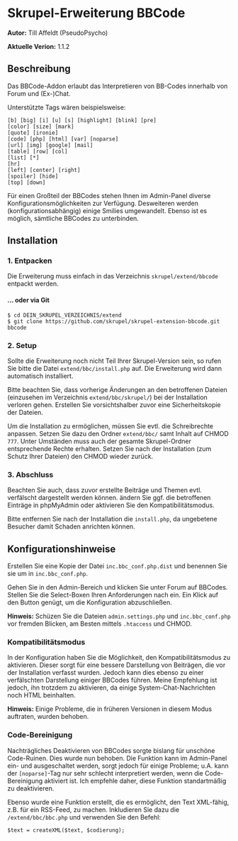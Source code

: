 Skrupel-Erweiterung BBCode
==========================

**Autor:** Till Affeldt (PseudoPsycho)

**Aktuelle Verion:** 1.1.2


Beschreibung
------------

Das BBCode-Addon erlaubt das Interpretieren von BB-Codes innerhalb von Forum und (Ex-)Chat.

Unterstützte Tags wären beispielsweise:

    [b] [big] [i] [u] [s] [highlight] [blink] [pre]
    [color] [size] [mark]
    [quote] [ironie]
    [code] [php] [html] [var] [noparse]
    [url] [img] [google] [mail]
    [table] [row] [col]
    [list] [*]
    [hr]
    [left] [center] [right]
    [spoiler] [hide]
    [top] [down]

Für einen Großteil der BBCodes stehen Ihnen im Admin-Panel diverse Konfigurationsmöglichkeiten zur Verfügung.
Desweiteren werden (konfigurationsabhängig) einige Smilies umgewandelt. Ebenso ist es möglich, sämtliche BBCodes zu unterbinden.


Installation
------------

### 1. Entpacken

Die Erweiterung muss einfach in das Verzeichnis `skrupel/extend/bbcode` entpackt werden.

#### ... oder via Git

    $ cd DEIN_SKRUPEL_VERZEICHNIS/extend
    $ git clone https://github.com/skrupel/skrupel-extension-bbcode.git bbcode


### 2. Setup

Sollte die Erweiterung noch nicht Teil Ihrer Skrupel-Version sein, so rufen Sie bitte die Datei `extend/bbc/install.php` auf.
Die Erweiterung wird dann automatisch installiert.

Bitte beachten Sie, dass vorherige Änderungen an den betroffenen Dateien (einzusehen im Verzeichnis `extend/bbc/skrupel/`)
bei der Installation verloren gehen. Erstellen Sie vorsichtshalber zuvor eine Sicherheitskopie der Dateien.

Um die Installation zu ermöglichen, müssen Sie evtl. die Schreibrechte anpassen.
Setzen Sie dazu den Ordner `extend/bbc/` samt Inhalt auf CHMOD `777`.
Unter Umständen muss auch der gesamte Skrupel-Ordner entsprechende Rechte erhalten.
Setzen Sie nach der Installation (zum Schutz Ihrer Dateien) den CHMOD wieder zurück.


### 3. Abschluss

Beachten Sie auch, dass zuvor erstellte Beiträge und Themen evtl. verfälscht dargestellt werden können.
ändern Sie ggf. die betroffenen Einträge in phpMyAdmin oder aktivieren Sie den Kompatibilitätsmodus.

Bitte entfernen Sie nach der Installation die `install.php`, da ungebetene Besucher damit Schaden anrichten können.


Konfigurationshinweise
----------------------

Erstellen Sie eine Kopie der Datei `inc.bbc_conf.php.dist` und benennen Sie sie um in `inc.bbc_conf.php`.

Gehen Sie in den Admin-Bereich und klicken Sie unter Forum auf BBCodes.
Stellen Sie die Select-Boxen Ihren Anforderungen nach ein.
Ein Klick auf den Button genügt, um die Konfiguration abzuschließen.

**Hinweis:** Schüzen Sie die Dateien `admin.settings.php` und `inc.bbc_conf.php` vor fremden Blicken,
am Besten mittels `.htaccess` und CHMOD.


### Kompatibilitätsmodus

In der Konfiguration haben Sie die Möglichkeit, den Kompatibilitätsmodus zu aktivieren.
Dieser sorgt für eine bessere Darstellung von Beiträgen, die vor der Installation verfasst wurden.
Jedoch kann dies ebenso zu einer verfälschten Darstellung einiger BBCodes führen.
Meine Empfehlung ist jedoch, ihn trotzdem zu aktivieren, da einige System-Chat-Nachrichten noch HTML beinhalten.

**Hinweis:** Einige Probleme, die in früheren Versionen in diesem Modus auftraten, wurden behoben.


### Code-Bereinigung

Nachträgliches Deaktivieren von BBCodes sorgte bislang für unschöne Code-Ruinen.
Dies wurde nun behoben. Die Funktion kann im Admin-Panel ein- und ausgeschaltet werden, sorgt jedoch für einige Probleme;
u.A. kann der `[noparse]`-Tag nur sehr schlecht interpretiert werden, wenn die Code-Bereinigung aktiviert ist.
Ich empfehle daher, diese Funktion standartmäßig zu deaktivieren.

Ebenso wurde eine Funktion erstellt, die es ermöglicht, den Text XML-fähig, z.B. für ein RSS-Feed, zu machen.
Inkludieren Sie dazu die `/extend/bbc/bbc.php` und verwenden Sie den Befehl:

    $text = createXML($text, $codierung);
